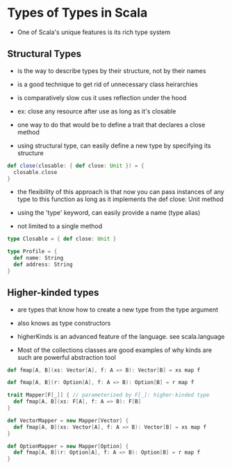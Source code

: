 # Types of Types in Scala

- One of Scala's unique features is its rich type system

## Structural Types

- is the way to describe types by their structure, not by their names

- is a good technique to get rid of unnecessary class heirarchies

- is comparatively slow cus it uses reflection under the hood

- ex: close any resource after use as long as it's closable

- one way to do that would be to define a trait that declares a close method

- using structural type, can easily define a new type by specifying its structure

```scala
def close(closable: { def close: Unit }) = {
  closable.close
}
```

- the flexibility of this approach is that now you can pass instances of any
  type to this function as long as it implements the def close: Unit method

- using the 'type' keyword, can easily provide a name (type alias)
- not limited to a single method

```scala
type Closable = { def close: Unit }

type Profile = {
  def name: String
  def address: String
}
```

## Higher-kinded types

- are types that know how to create a new type from the type argument
- also knows as type constructors

- higherKinds is an advanced feature of the language. see scala.language

- Most of the collections classes are good examples of why kinds are such are
  powerful abstraction tool

```scala
def fmap[A, B](xs: Vector[A], f: A => B): Vector[B] = xs map f

def fmap[A, B](r: Option[A], f: A => B): Option[B] = r map f

trait Mapper[F[_]] { // parameterized by F[_]: higher-kinded type
  def fmap[A, B](xs: F[A], f: A => B): F[B]
}

def VectorMapper = new Mapper[Vector] {
  def fmap[A, B](xs: Vector[A], f: A => B): Vector[B] = xs map f
}

def OptionMapper = new Mapper[Option] {
  def fmap[A, B](r: Option[A], f: A => B): Option[B] = r map f
}
```
